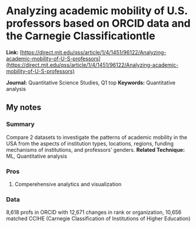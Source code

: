 # Analyzing academic mobility of U.S. professors based on ORCID data and the Carnegie Classificationtle


**Link:** [https://direct.mit.edu/qss/article/1/4/1451/96122/Analyzing-academic-mobility-of-U-S-professors](https://direct.mit.edu/qss/article/1/4/1451/96122/Analyzing-academic-mobility-of-U-S-professors)


**Journal:** Quantitative Science Studies, Q1 top
**Keywords:** Quantitative analysis

## My notes
### Summary
Compare 2 datasets to investigate the patterns of academic mobility in the USA from the aspects of institution types, locations, regions, funding mechanisms of institutions, and professors’ genders.
**Related Technique:** ML, Quantitative analysis

### Pros
1. Comperehensive analytics and visualization




### Data
8,618 profs in ORCID with 12,671 changes in rank or organization, 
10,656 matched CCIHE (Carnegie Classification of Institutions of Higher Education)

